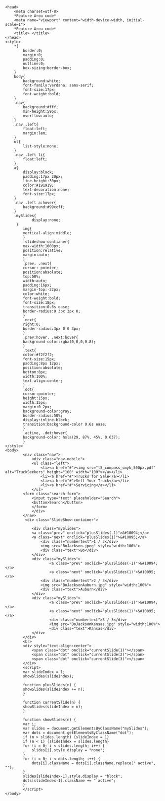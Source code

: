 <!DOCTYPE html>

<html lang=en>

	<head>
		<meta charset=utf-8>
		*Feature Area code*
		<meta name="viewport" content="width-device-width, initial-scale=1">
		*Feature Area code*
		<title> </title>
	</head>
	<style>
		*{
			border:0;
			margin:0;
			padding:0;
			outline:0;
			box-sizing:border-box;
		}
		body{
			background:white;
			font-family:Verdana, sans-serif;
			font-size:17px;
			font-weight:bold;
		}
		.nav{
			background:#fff;
			min-height:59px;
			overflow:auto;
		}
		.nav .left{
			float:left;
			margin:lem;
		}
		ul{
			list-style:none;
		}
		.nav .left li{
			float:left;
		}
		a{
			display:block;
			padding:17px 20px;
			line-height:30px;
			color:#191919;
			text-decoration:none;
			font-size:17px;
		}
		.nav .left a:hover{
			background:#99ccff;
		}
		.mySlides{ 
        		display:none;
   		 }
		    img{
			vertical-align:middle;
		    }
		    .slideshow-contianer{
			max-width:1000px;
			position:relative;
			margin:auto;
		    }
		    .prev, .next{
			cursor: pointer;
			position:absolute;
			top:50%;
			width:auto;
			padding:16px;
			margin-top:-22px;
			color:white;
			font-weight:bold;
			font-size:18px;
			transition:0.6s ease;
			border-radius:0 3px 3px 0;
		    }
		    .next{
			right:0;
			border-radius:3px 0 0 3px;
		    }
		    .prev:hover, .next:hover{
			background-color:rgba(0,0,0,0.8);
		    }
		    .text{
			color:#f2f2f2;
			font-size:15px;
			padding:8px 12px;
			position:absolute;
			bottom:8px;
			width:100%;
			text-align:center;
		    }
		    .dot{
			cursor:pointer;
			height:15px;
			width:15px;
			margin:0 2px;
			background-color:gray;
			border-radius:50%;
			display:inline-block;
			transition:background-color 0.6s ease;
		    }
		    .active, .dot:hover{
			background-color: hsla(29, 87%, 45%, 0.637);
		    }
	</style>
	<body>
			<nav class="nav">
				<div class="nav-mobile">
				<ul class="left">
					<li><a href="#"><img src="tS_compass_cmyk_500px.pdf" alt="TruckSeekers" height="100" width="100"></a></li>
					<li><a href="#">Trucks for Sale</a></li>
					<li><a href="#">Sell Your Truck</a></li>
					<li><a href="#">Servicing</a></li>
				</ul>
			<form class="search-form">
				<input type="text" placeholder="Search"> 
				<button>Search</button>
				</form>
				</div>
			</nav>
			 <div class="SlideShow-container">

                <div class="mySlides">
                <a class="prev" onclick="plusSlides(-1)">&#10094;</a>
                <a class="next" onclick="plusSlides(1)">&#10095;</a>
                    <div class="numbertext">1 / 3</div>
                    <img src="BoJackson.jpeg" style="width:100%">
                    <div class="text">Bo</div>
                </div>
                <div class="mySlides">
                        <a class="prev" onclick="plusSlides(-1)">&#10094;</a>
                        <a class="next" onclick="plusSlides(1)">&#10095;</a>
                    <div class="numbertext">2 / 3</div>
                    <img src="BoJacksonAuburn.jpg" style="width:100%">
                    <div class="text">Auburn</div>
                </div>
                <div class="mySlides">
                        <a class="prev" onclick="plusSlides(-1)">&#10094;</a>
                        <a class="next" onclick="plusSlides(1)">&#10095;</a>
                        <div class="numbertext">3 / 3</div>
                        <img src="BoJacksonKansas.jpg" style="width:100%">
                        <div class="text">Kansas</div>
                </div>
            </div>
            <br>
            <div style="text-align:center">
                <span class="dot" onclick="currentSlide(1)"></span>
                <span class="dot" onclick="currentSlide(2)"></span>
                <span class="dot" onclick="currentSlide(3)"></span>
            </div>
            <script>
            var slideIndex = 1;
            showSlides(slideIndex);

            function plusSlides(n) {
            showSlides(slideIndex += n);
            }

            function currentSlide(n) {
            showSlides(slideIndex = n);
            }

            function showSlides(n) {
            var i;
            var slides = document.getElementsByClassName("mySlides");
            var dots = document.getElementsByClassName("dot");
            if (n > slides.length) {slideIndex = 1}    
            if (n < 1) {slideIndex = slides.length}
            for (i = 0; i < slides.length; i++) {
                slides[i].style.display = "none";  
            }
            for (i = 0; i < dots.length; i++) {
                dots[i].className = dots[i].className.replace(" active", "");
            }
            slides[slideIndex-1].style.display = "block";  
            dots[slideIndex-1].className += " active";
            }
            </script>
  	</body>
</html>
